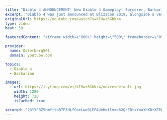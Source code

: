```yaml
---
title: "Diablo 4 ANNOUNCEMENT! New Diablo 4 Gameplay! Sorcerer, Barbarian, &amp; Druid Gameplay! Blizzcon 2019!"
excerpt: "Diablo 4 was just announced at Blizzcon 2019, alongside a very good cinematic and some gameplay of the first 3 classes they're showing off. The gameplay ..."
originalUrl: https://youtube.com/watch?v=kIHwz6Gbkr4
type: video
heat: 58

featuredContent: "<iframe width=\"800\" height=\"500\" frameborder=\"0\" src=\"https://www.youtube.com/embed/kIHwz6Gbkr4\" allow=\"accelerometer; autoplay; encrypted-media; gyroscope; picture-in-picture\" allowfullscreen></iframe>"

provider:
  name: Osterberg501
  domain: youtube.com

topics:
  - Diablo 4
  - Barbarian

images:
  - url: https://i.ytimg.com/vi/kIHwz6Gbkr4/maxresdefault.jpg
    width: 1280
    height: 720
    isCached: true

secured: "23YYF8Z5nmY+tbB7P3HLfCoxLwo9LEP4UeHeilmxo62QrEDtxYnaYhKD+XEP0WtMzYRsn+i+LBIHAe+gkNJGEuXslQysVzELGItMgYQgDvSsJz9tmmmqNhNKho8LZjkFI8bn30K79rURmQ6OPSPMHyTkf+6k97egiV46mwYyd/OfDBQMWeqq2sJbBMFdK4w2EkYTXw23M/OF9OQJEHYwHpbVrCt54ipMN0RA8kNDm5WmU4gd4Pqfouu1Of5uXvHetBhl2w2oxjrnwNlO2apObOUi/pR7xPMFsHClZZUYLzncm/RJiAEfdZ2CQTSynAqutFbP18A6OOwwH9OaYzwrX1leWXksH174FqFH5P4BmtAUWO4+dIcdehIDJ+XQEILCFRBUn5rVxtY3mIV6WkWIjA==;lsiv+T7y1/jpinVyvqp5sg=="
---
```


